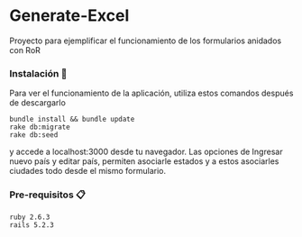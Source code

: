 # Generate-Excel

Proyecto para ejemplificar el funcionamiento de los formularios anidados con RoR

### Instalación 🔧

Para ver el funcionamiento de la aplicación, utiliza estos comandos después de descargarlo
```
bundle install && bundle update 
rake db:migrate
rake db:seed
```
y accede a localhost:3000 desde tu navegador.
Las opciones de Ingresar nuevo país y editar país, permiten asociarle estados y a estos asociarles ciudades
todo desde el mismo formulario.

### Pre-requisitos 📋

```
ruby 2.6.3
rails 5.2.3
```
